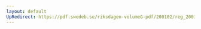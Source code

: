 ```yaml
---
layout: default
UpRedirect: https://pdf.swedeb.se/riksdagen-volumeG-pdf/200102/reg_200102/reg_200102_0372.pdf
---
```

